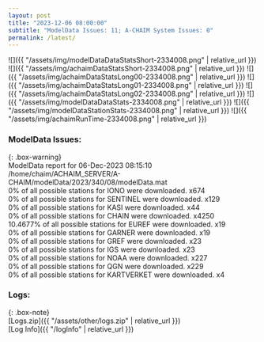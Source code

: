 ```yaml
---
layout: post
title: "2023-12-06 08:00:00"
subtitle: "ModelData Issues: 11; A-CHAIM System Issues: 0"
permalink: /latest/
---
```


![]({{ "/assets/img/modelDataDataStatsShort-2334008.png" | relative_url }})
![]({{ "/assets/img/achaimDataStatsShort-2334008.png" | relative_url }})
![]({{ "/assets/img/achaimDataStatsLong00-2334008.png" | relative_url }})
![]({{ "/assets/img/achaimDataStatsLong01-2334008.png" | relative_url }})
![]({{ "/assets/img/achaimDataStatsLong02-2334008.png" | relative_url }})
![]({{ "/assets/img/modelDataDataStats-2334008.png" | relative_url }})
![]({{ "/assets/img/modelDataStationStats-2334008.png" | relative_url }})
![]({{ "/assets/img/achaimRunTime-2334008.png" | relative_url }})


### ModelData Issues:  
  
{: .box-warning}  
 ModelData report for 06-Dec-2023 08:15:10   
 /home/chaim/ACHAIM_SERVER/A-CHAIM/modelData/2023/340/08/modelData.mat   
 0% of all possible stations for IONO were downloaded. x674   
 0% of all possible stations for SENTINEL were downloaded. x129   
 0% of all possible stations for KASI were downloaded. x44   
 0% of all possible stations for CHAIN were downloaded. x4250   
 10.4677% of all possible stations for EUREF were downloaded. x19   
 0% of all possible stations for GARNER were downloaded. x19   
 0% of all possible stations for GREF were downloaded. x23   
 0% of all possible stations for IGS were downloaded. x23   
 0% of all possible stations for NOAA were downloaded. x227   
 0% of all possible stations for QGN were downloaded. x229   
 0% of all possible stations for KARTVERKET were downloaded. x4   
  


### Logs:  
  
{: .box-note}  
[Logs.zip]({{ "/assets/other/logs.zip" | relative_url }})  
[Log Info]({{ "/logInfo" | relative_url }})  
